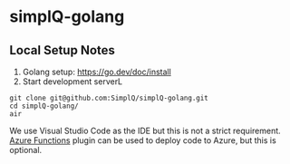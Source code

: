 # simplQ-golang

## Local Setup Notes

1. Golang setup: https://go.dev/doc/install
2. Start development serverL
```
git clone git@github.com:SimplQ/simplQ-golang.git
cd simplQ-golang/
air
```

We use Visual Studio Code as the IDE but this is not a strict requirement. [Azure Functions](https://marketplace.visualstudio.com/items?itemName=ms-azuretools.vscode-azurefunctions) plugin can be used to deploy code to Azure, but this is optional.
